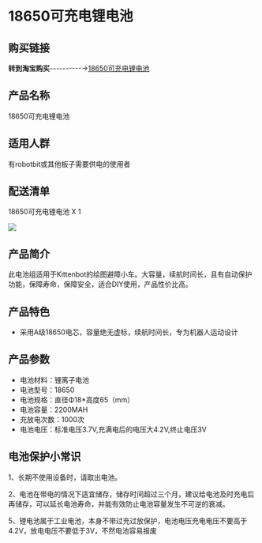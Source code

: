 # 18650可充电锂电池   

## 购买链接

__转到淘宝购买__----------→[18650可充电锂电池](https://item.taobao.com/item.htm?spm=a1z10.3-c-s.w4002-21482550023.29.6a535d5fQkqwnZ&id=558446315280)

## 产品名称   
18650可充电锂电池 
 
## 适用人群     
有robotbit或其他板子需要供电的使用者   

## 配送清单      

18650可充电锂电池 X 1  

![](./18650/battery.png)   

## 产品简介   

此电池组适用于Kittenbot的绘图避障小车。大容量，续航时间长，且有自动保护功能，保障寿命，保障安全，适合DIY使用，产品性价比高。   

## 产品特色   

- 采用A级18650电芯，容量绝无虚标，续航时间长，专为机器人运动设计   


## 产品参数    
- 电池材料：锂离子电池
- 电池型号：18650
- 电池规格：直径Φ18*高度65（mm）
- 电池容量：2200MAH
- 充放电次数：1000次
- 电池电压：标准电压3.7V,充满电后的电压大4.2V,终止电压3V


## 电池保护小常识  

1、长期不使用设备时，请取出电池。   

2、电池在带电的情况下适宜储存，储存时间超过三个月，建议给电池及时充电后再储存，可以延长电池寿命，并能有效防止电池容量发生不可逆的衰减。   
 
5、锂电池属于工业电池，本身不带过充过放保护，电池电压充电电压不要高于4.2V，放电电压不要低于3V，不然电池容易报废

